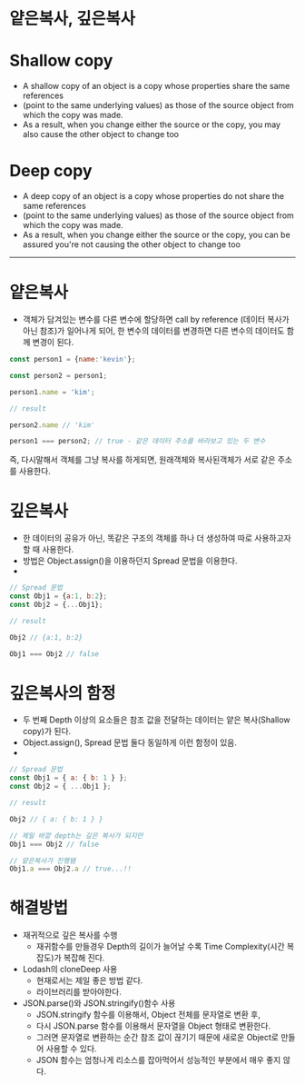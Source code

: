 # 얕은복사, 깊은복사

# Shallow copy
- A shallow copy of an object is a copy whose properties share the same references 
- (point to the same underlying values) as those of the source object from which the copy was made. 
- As a result, when you change either the source or the copy, you may also cause the other object to change too

# Deep copy
- A deep copy of an object is a copy whose properties do not share the same references 
- (point to the same underlying values) as those of the source object from which the copy was made. 
- As a result, when you change either the source or the copy, you can be assured you're not causing the other object to change too

------------------------------------------------------------------------------------------------------------------------------------------------------------------
# 얕은복사

- 객체가 담겨있는 변수를 다른 변수에 할당하면 call by reference (데이터 복사가 아닌 참조)가 일어나게 되어, 한 변수의 데이터를 변경하면 다른 변수의 데이터도 함께 변경이 된다.
```js
const person1 = {name:'kevin'};

const person2 = person1;

person1.name = 'kim';

// result

person2.name // 'kim'

person1 === person2; // true - 같은 데이터 주소를 바라보고 있는 두 변수
```

즉, 다시말해서 객체를 그냥 복사를 하게되면, 원래객체와 복사된객체가 서로 같은 주소를 사용한다.

# 깊은복사
- 한 데이터의 공유가 아닌, 똑같은 구조의 객체를 하나 더 생성하여 따로 사용하고자 할 때 사용한다.
- 방법은 Object.assign()을 이용하던지 Spread 문법을 이용한다.
-
```js
// Spread 문법
const Obj1 = {a:1, b:2};
const Obj2 = {...Obj1};

// result

Obj2 // {a:1, b:2}

Obj1 === Obj2 // false
```

# 깊은복사의 함정
- 두 번째 Depth 이상의 요소들은 참조 값을 전달하는 데이터는 얕은 복사(Shallow copy)가 된다.
- Object.assign(), Spread 문법 둘다 동일하게 이런 함정이 있음.
- 
```js
// Spread 문법
const Obj1 = { a: { b: 1 } };
const Obj2 = { ...Obj1 };

// result

Obj2 // { a: { b: 1 } }

// 제일 바깥 depth는 깊은 복사가 되지만
Obj1 === Obj2 // false

// 얕은복사가 진행됌
Obj1.a === Obj2.a // true...!!
```

# 해결방법
- 재귀적으로 깊은 복사를 수행 
  - 재귀함수를 만들경우 Depth의 길이가 늘어날 수록 Time Complexity(시간 복잡도)가 복잡해 진다.
- Lodash의 cloneDeep 사용
  - 현재로서는 제일 좋은 방법 같다.
  - 라이브러리를 받아야한다.
- JSON.parse()와 JSON.stringify()함수 사용
  - JSON.stringify 함수를 이용해서, Object 전체를 문자열로 변환 후, 
  - 다시 JSON.parse 함수를 이용해서 문자열을 Object 형태로 변환한다. 
  - 그러면 문자열로 변환하는 순간 참조 값이 끊기기 때문에 새로운 Object로 만들어 사용할 수 있다.   
  - JSON 함수는 엄청나게 리소스를 잡아먹어서 성능적인 부분에서 매우 좋지 않다.
